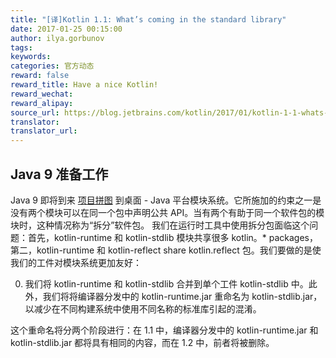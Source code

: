 ```yaml
---
title: "[译]Kotlin 1.1: What’s coming in the standard library"
date: 2017-01-25 00:15:00
author: ilya.gorbunov
tags:
keywords:
categories: 官方动态
reward: false
reward_title: Have a nice Kotlin!
reward_wechat:
reward_alipay:
source_url: https://blog.jetbrains.com/kotlin/2017/01/kotlin-1-1-whats-coming-in-the-standard-library/
translator:
translator_url:
---
```


## Java 9 准备工作

Java 9 即将到来 [项目拼图](http://openjdk.java.net/projects/jigsaw/spec/sotms/) 到桌面 -  Java 平台模块系统。它所施加的约束之一是没有两个模块可以在同一个包中声明公共 API。当有两个有助于同一个软件包的模块时，这种情况称为“拆分”软件包。
我们在运行时工具中使用拆分包面临这个问题：首先，kotlin-runtime 和 kotlin-stdlib 模块共享很多 kotlin。* packages，第二，kotlin-runtime 和 kotlin-reflect share kotlin.reflect 包。我们要做的是使我们的工件对模块系统更加友好：

0. 我们将 kotlin-runtime 和 kotlin-stdlib 合并到单个工件 kotlin-stdlib 中。此外，我们将将编译器分发中的 kotlin-runtime.jar 重命名为 kotlin-stdlib.jar，以减少在不同构建系统中使用不同名称的标准库引起的混淆。

这个重命名将分两个阶段进行：在 1.1 中，编译器分发中的 kotlin-runtime.jar 和 kotlin-stdlib.jar 都将具有相同的内容，而在 1.2 中，前者将被删除。

